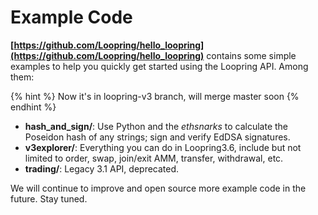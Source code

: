 # Example Code

**[https://github.com/Loopring/hello_loopring](https://github.com/Loopring/hello_loopring)** contains some simple examples to help you quickly get started using the Loopring API. Among them:

{% hint %}
Now it's in loopring-v3 branch, will merge master soon
{% endhint %}

- **hash_and_sign/**: Use Python and the *ethsnarks* to calculate the Poseidon hash of any strings; sign and verify EdDSA signatures.
- **v3explorer/**: Everything you can do in Loopring3.6, include but not limited to order, swap, join/exit AMM, transfer, withdrawal, etc.
- **trading/**: Legacy 3.1 API, deprecated.

We will continue to improve and open source more example code in the future. Stay tuned.